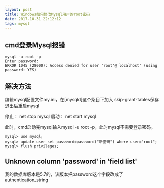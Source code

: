 ```yaml
---
layout: post
title: Windows如何修改Mysql用户的root密码
date: 2017-10-31 22:12:12
tags: mysql
---
```

## cmd登录Mysql报错

```
mysql -u root -p 
Enter password:  
ERROR 1045 (28000): Access denied for user 'root'@'localhost' (using password: YES)
```

## 解决方法
编辑mysql配置文件my.ini，在[mysqld]这个条目下加入 skip-grant-tables保存退出后重启mysql

停止： net stop mysql
启动： net start mysql

此时，cmd启动完mysql输入mysql -u root -p，此时mysql不需要登录密码。

```
mysql> use mysql;
mysql> update user set password=password("新密码") where user="root";
mysql> flush privileges;
```

## Unknown column 'password' in 'field list'
我的数据库版本是5.7的，该版本把password这个字段改成了authentication_string